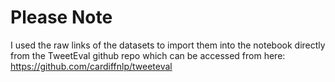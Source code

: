 # Please Note
I used the raw links of the datasets to import them into the notebook directly from the TweetEval github repo which can be accessed from here: https://github.com/cardiffnlp/tweeteval
